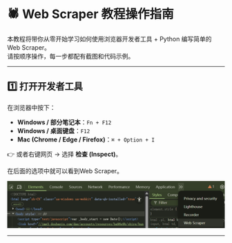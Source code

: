 # 🕷️ Web Scraper 教程操作指南

本教程将带你从零开始学习如何使用浏览器开发者工具 + Python 编写简单的 Web Scraper。  
请按顺序操作，每一步都配有截图和代码示例。  

---

## 1️⃣ 打开开发者工具

在浏览器中按下：

- **Windows / 部分笔记本**：`Fn + F12`  
- **Windows / 桌面键盘**：`F12`  
- **Mac (Chrome / Edge / Firefox)**：`⌘ + Option + I`

👉 或者右键网页 → 选择 **检查 (Inspect)**。

在后面的选项中就可以看到Web Scraper。

![打开开发者工具](images/FindScraper.png)

---

